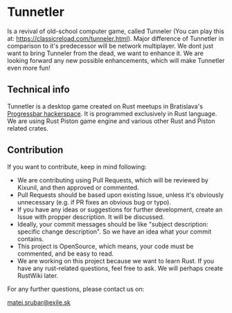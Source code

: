 # Tunnetler

Is a revival of old-school computer game, called Tunneler (You can play this at: https://classicreload.com/tunneler.html). Major difference of Tunnetler in comparison to it's predecessor will be network multiplayer. We dont just want to bring Tunneler from the dead, we want to enhance it. We are looking forward any new possible enhancements, which will make Tunnetler even more fun!

## Technical info

Tunnetler is a desktop game created on Rust meetups in Bratislava's [Progressbar hackerspace](https://www.progressbar.sk). It is programmed exclusively in Rust language. We are using Rust Piston game engine and various other Rust and Piston related crates.

## Contribution

If you want to contribute, keep in mind following:

- We are contributing using Pull Requests, which will be reviewed by Kixunil, and then approved or commented.
- Pull Requests should be based upon existing Issue, unless it's obviously unnecessary (e.g. if PR fixes an obvious bug or typo).
- If you have any ideas or suggestions for further development, create an Issue with propper description. It will be discussed.
- Ideally, your commit messages should be like "subject description: specific change description". So we have an idea what your commit contains.
- This project is OpenSource, which means, your code must be commented, and be easy to read. 
- We are working on this project because we want to learn Rust. If you have any rust-related questions, feel free to ask. We will perhaps create RustWiki later.

For any further questions, please contact us on:

matej.srubar@exile.sk